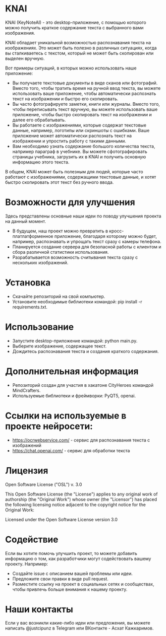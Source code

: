 # KNAI
KNAI (KeyNoteAI) - это desktop-приложение, с помощью которого можно получить краткое содержание текста с выбранного вами изображения.

KNAI обладает уникальной возможностью распознавания текста на изображениях. Это может быть полезно в различных ситуациях, когда вы сталкиваетесь с текстом, который не может быть скопирован или выделен вручную.

Вот примеры ситуаций, в которых можно использовать наше приложение:

* Вы получаете текстовые документы в виде сканов или фотографий. Вместо того, чтобы тратить время на ручной ввод текста, вы можете использовать ваше приложение, чтобы автоматически распознать текст на изображении и быстро его скопировать.
* Вы часто фотографируете заметки, книги или журналы. Вместо того, чтобы переписывать текст вручную, вы можете использовать ваше приложение, чтобы быстро скопировать текст на изображении и далее его обрабатывать.
* Вы работаете с изображениями, которые содержат текстовые данные, например, логотипы или скриншоты с ошибками. Ваше приложение может автоматически распознать текст на изображении и упростить работу с такими данными.
* Вам необходимо узнать содержание большого количества текста, например параграф в учебнике. Вы можете сфотографировать страницы учебника, загрузить их в KNAI и получить основную информацию этого текста.

В общем, KNAI может быть полезным для людей, которые часто работают с изображениями, содержащими текстовые данные, и хотят быстро скопировать этот текст без ручного ввода.
# Возможности для улучшения
Здесь представлены основные наши идеи по поводу улучшения проекта на данный момент.
- В будущем, наш проект можно превратить в кросс-платлатформенное приложение, благодаря которому можно будет, например, распознавать и упрощать текст сразу с камеры телефона.
- Планируется создание сервера для безопасной работы с клиентом и сбора различной статистики использования.
- Разрабатывается возможность считывания текста сразу с нескольких изображений.
# Установка
- Скачайте репозиторий на свой компьютер.
- Установите необходимые библиотеки командой: pip install -r requirements.txt.
# Использование
- Запустите desktop-приложение командой: python main.py.
- Выберите изображение, содержащее текст.
- Дождитесь распознавания текста и создания краткого содержания.
# Дополнительная информация
- Репозиторий создан для участия в хакатоне CityHeroes командой MindCrafters.
- Используемые библиотеки и фреймворки: PyQT5, openai.
# Ссылки на используемые в проекте нейросети:
- https://ocrwebservice.com/ - сервис для распознавания текста с изображений
- https://chat.openai.com/ - сервис для обработки текста
# Лицензия
Open Software License ("OSL") v. 3.0

This Open Software License (the "License") applies to any original work of
authorship (the "Original Work") whose owner (the "Licensor") has placed the
following licensing notice adjacent to the copyright notice for the Original
Work:

  Licensed under the Open Software License version 3.0
 
 
# Содействие
Если вы хотите помочь улучшить проект, то можете добавить информацию о том, как разработчики могут содействовать вашему проекту. Например:
- Создайте issue с описанием вашей проблемы или идеи.
- Предложите свои правки в виде pull request.
- Разместите ссылку на проект в социальных сетях и сообществах, чтобы привлечь больше внимания к нашему проекту.
# Наши контакты
Если у вас возникли какие-либо идеи или предложения, вы можете написать @justcipunz в Telegram или ВКонтакте - Асхат Кажкаримов.
